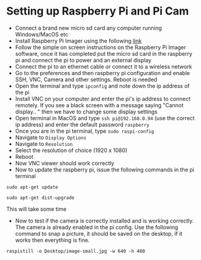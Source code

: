 # Setting up Raspberry Pi and Pi Cam

- Connect a brand new micro sd card any computer running Windows/MacOS etc  
- Install Raspberry Pi Imager using the following [link](https://www.raspberrypi.org/software/)
- Follow the simple on screen instructions on the Raspberry Pi Imager software, once it has completed put the micro sd card in the raspberry pi and connect the pi to power and an external display  
- Connect the pi to an ethernet cable or connect it to a wireless network  
- Go to the preferences and then raspberry pi configuration and enable SSH, VNC, Camera and other settings. Reboot is needed     
- Open the terminal and type ```ipconfig``` and note down the ip address of the pi  
- Install VNC on your computer and enter the pi's ip address to connect remotely. If you see a black screen with a message saying "Cannot display.. " then we have to change some display settings  
- Open terminal in MacOS and type ```ssh pi@192.168.0.94``` (use the correct ip address) and enter the default password ```raspberry```  
- Once you are in the pi terminal, type ```sudo raspi-config``` 
- Navigate to ```Display Options```
- Navigate to ```Resolution```
- Select the resolution of choice (1920 x 1080)
- Reboot
- Now VNC viewer should work correctly
- Now to update the raspberry pi, issue the following commands in the pi terminal
```
sudo apt-get update
```
```
sudo apt-get dist-upgrade
```
This will take some time
- Now to test if the camera is correctly installed and is working correctly. The camera is already enabled in the pi config. Use the following command to snap a picture, it should be saved on the desktop, if it works then everything is fine.
```
raspistill -o Desktop/image-small.jpg -w 640 -h 480
```
